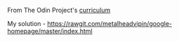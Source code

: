 From The Odin Project's [curriculum](http://www.theodinproject.com/web-development-101/html-css)

My solution - https://rawgit.com/metalheadvipin/google-homepage/master/index.html
